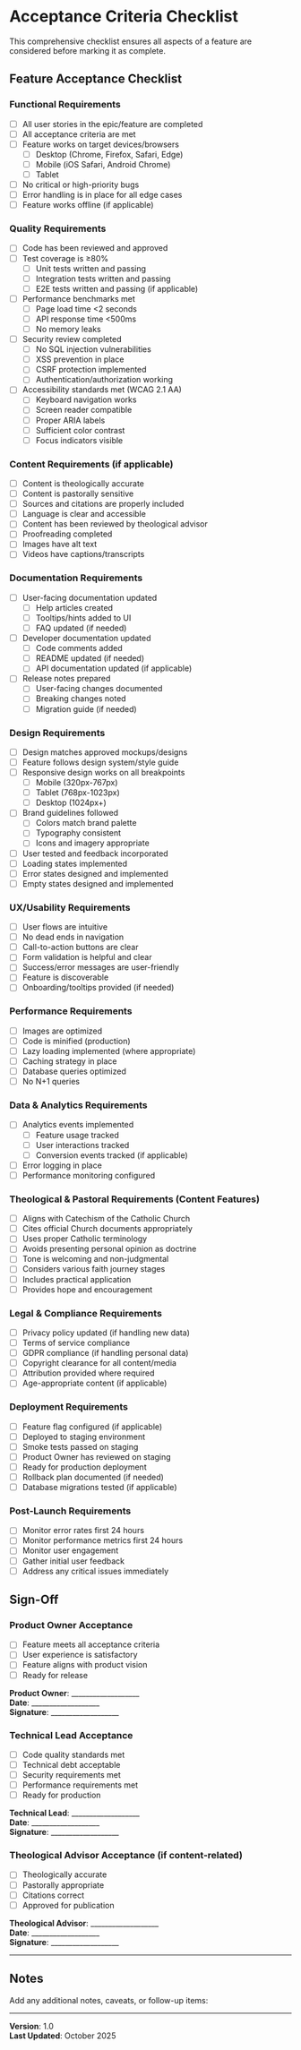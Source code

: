 # Acceptance Criteria Checklist

This comprehensive checklist ensures all aspects of a feature are considered before marking it as complete.

## Feature Acceptance Checklist

### Functional Requirements
- [ ] All user stories in the epic/feature are completed
- [ ] All acceptance criteria are met
- [ ] Feature works on target devices/browsers
  - [ ] Desktop (Chrome, Firefox, Safari, Edge)
  - [ ] Mobile (iOS Safari, Android Chrome)
  - [ ] Tablet
- [ ] No critical or high-priority bugs
- [ ] Error handling is in place for all edge cases
- [ ] Feature works offline (if applicable)

### Quality Requirements
- [ ] Code has been reviewed and approved
- [ ] Test coverage is ≥80%
  - [ ] Unit tests written and passing
  - [ ] Integration tests written and passing
  - [ ] E2E tests written and passing (if applicable)
- [ ] Performance benchmarks met
  - [ ] Page load time <2 seconds
  - [ ] API response time <500ms
  - [ ] No memory leaks
- [ ] Security review completed
  - [ ] No SQL injection vulnerabilities
  - [ ] XSS prevention in place
  - [ ] CSRF protection implemented
  - [ ] Authentication/authorization working
- [ ] Accessibility standards met (WCAG 2.1 AA)
  - [ ] Keyboard navigation works
  - [ ] Screen reader compatible
  - [ ] Proper ARIA labels
  - [ ] Sufficient color contrast
  - [ ] Focus indicators visible

### Content Requirements (if applicable)
- [ ] Content is theologically accurate
- [ ] Content is pastorally sensitive
- [ ] Sources and citations are properly included
- [ ] Language is clear and accessible
- [ ] Content has been reviewed by theological advisor
- [ ] Proofreading completed
- [ ] Images have alt text
- [ ] Videos have captions/transcripts

### Documentation Requirements
- [ ] User-facing documentation updated
  - [ ] Help articles created
  - [ ] Tooltips/hints added to UI
  - [ ] FAQ updated (if needed)
- [ ] Developer documentation updated
  - [ ] Code comments added
  - [ ] README updated (if needed)
  - [ ] API documentation updated (if applicable)
- [ ] Release notes prepared
  - [ ] User-facing changes documented
  - [ ] Breaking changes noted
  - [ ] Migration guide (if needed)

### Design Requirements
- [ ] Design matches approved mockups/designs
- [ ] Feature follows design system/style guide
- [ ] Responsive design works on all breakpoints
  - [ ] Mobile (320px-767px)
  - [ ] Tablet (768px-1023px)
  - [ ] Desktop (1024px+)
- [ ] Brand guidelines followed
  - [ ] Colors match brand palette
  - [ ] Typography consistent
  - [ ] Icons and imagery appropriate
- [ ] User tested and feedback incorporated
- [ ] Loading states implemented
- [ ] Error states designed and implemented
- [ ] Empty states designed and implemented

### UX/Usability Requirements
- [ ] User flows are intuitive
- [ ] No dead ends in navigation
- [ ] Call-to-action buttons are clear
- [ ] Form validation is helpful and clear
- [ ] Success/error messages are user-friendly
- [ ] Feature is discoverable
- [ ] Onboarding/tooltips provided (if needed)

### Performance Requirements
- [ ] Images are optimized
- [ ] Code is minified (production)
- [ ] Lazy loading implemented (where appropriate)
- [ ] Caching strategy in place
- [ ] Database queries optimized
- [ ] No N+1 queries

### Data & Analytics Requirements
- [ ] Analytics events implemented
  - [ ] Feature usage tracked
  - [ ] User interactions tracked
  - [ ] Conversion events tracked (if applicable)
- [ ] Error logging in place
- [ ] Performance monitoring configured

### Theological & Pastoral Requirements (Content Features)
- [ ] Aligns with Catechism of the Catholic Church
- [ ] Cites official Church documents appropriately
- [ ] Uses proper Catholic terminology
- [ ] Avoids presenting personal opinion as doctrine
- [ ] Tone is welcoming and non-judgmental
- [ ] Considers various faith journey stages
- [ ] Includes practical application
- [ ] Provides hope and encouragement

### Legal & Compliance Requirements
- [ ] Privacy policy updated (if handling new data)
- [ ] Terms of service compliance
- [ ] GDPR compliance (if handling personal data)
- [ ] Copyright clearance for all content/media
- [ ] Attribution provided where required
- [ ] Age-appropriate content (if applicable)

### Deployment Requirements
- [ ] Feature flag configured (if applicable)
- [ ] Deployed to staging environment
- [ ] Smoke tests passed on staging
- [ ] Product Owner has reviewed on staging
- [ ] Ready for production deployment
- [ ] Rollback plan documented (if needed)
- [ ] Database migrations tested (if applicable)

### Post-Launch Requirements
- [ ] Monitor error rates first 24 hours
- [ ] Monitor performance metrics first 24 hours
- [ ] Monitor user engagement
- [ ] Gather initial user feedback
- [ ] Address any critical issues immediately

## Sign-Off

### Product Owner Acceptance
- [ ] Feature meets all acceptance criteria
- [ ] User experience is satisfactory
- [ ] Feature aligns with product vision
- [ ] Ready for release

**Product Owner**: ___________________  
**Date**: ___________________  
**Signature**: ___________________

### Technical Lead Acceptance
- [ ] Code quality standards met
- [ ] Technical debt acceptable
- [ ] Security requirements met
- [ ] Performance requirements met
- [ ] Ready for production

**Technical Lead**: ___________________  
**Date**: ___________________  
**Signature**: ___________________

### Theological Advisor Acceptance (if content-related)
- [ ] Theologically accurate
- [ ] Pastorally appropriate
- [ ] Citations correct
- [ ] Approved for publication

**Theological Advisor**: ___________________  
**Date**: ___________________  
**Signature**: ___________________

---

## Notes
Add any additional notes, caveats, or follow-up items:

---

**Version**: 1.0  
**Last Updated**: October 2025
